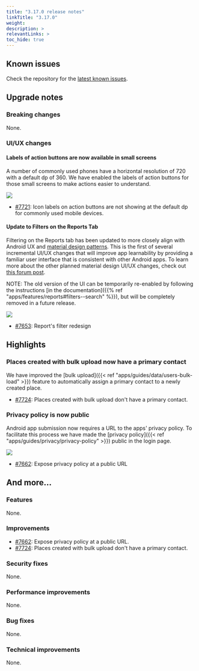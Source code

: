 ```yaml
---
title: "3.17.0 release notes"
linkTitle: "3.17.0"
weight:
description: >
relevantLinks: >
toc_hide: true
---
```


## Known issues

Check the repository for the [latest known issues](https://github.com/medic/cht-core/issues?q=is%3Aissue+label%3A%22Affects%3A+3.17.0%22).

## Upgrade notes

### Breaking changes

None.

### UI/UX changes

#### Labels of action buttons are now available in small screens

A number of commonly used phones have a horizontal resolution of 720 with a default dp of 360. We have enabled the labels of action buttons for those small screens to make actions easier to understand.

![](../images/3.17.0-action-buttons.png)

- [#7721](https://github.com/medic/cht-core/issues/7721): Icon labels on action buttons are not showing at the default dp for commonly used mobile devices.

#### Update to Filters on the Reports Tab

Filtering on the Reports tab has been updated to more closely align with Android UX and [material design patterns](https://material.io/). This is the first of several incremental UI/UX changes that will improve app learnability by providing a familiar user interface that is consistent with other Android apps. To learn more about the other planned material design UI/UX changes, check out [this forum post](https://forum.communityhealthtoolkit.org/t/updates-to-the-cht-ui-ux/1998).

NOTE: The old version of the UI can be temporarily re-enabled by following the instructions [in the documentation]({{% ref "apps/features/reports#filters--search" %}}), but will be completely removed in a future release.

[![](../images/3.17.0-7653.png)](../images/3.17.0-7653.png)


- [#7653](https://github.com/medic/cht-core/issues/7653): Report's filter redesign

## Highlights

### Places created with bulk upload now have a primary contact

We have improved the [bulk upload]({{< ref "apps/guides/data/users-bulk-load" >}}) feature to automatically assign a primary contact to a newly created place.

- [#7724](https://github.com/medic/cht-core/issues/7724): Places created with bulk upload don't have a primary contact.

### Privacy policy is now public

Android app submission now requires a URL to the apps' privacy policy. To facilitate this process we have made the [privacy policy]({{< ref "apps/guides/privacy/privacy-policy" >}}) public in the login page.

![](../images/3.17.0-privacy-policy.png)

- [#7662](https://github.com/medic/cht-core/issues/7662): Expose privacy policy at a public URL

## And more...

### Features

None.

### Improvements

- [#7662](https://github.com/medic/cht-core/issues/7662): Expose privacy policy at a public URL.
- [#7724](https://github.com/medic/cht-core/issues/7724): Places created with bulk upload don't have a primary contact.

### Security fixes

None.

### Performance improvements

None.

### Bug fixes

None.

### Technical improvements

None.
